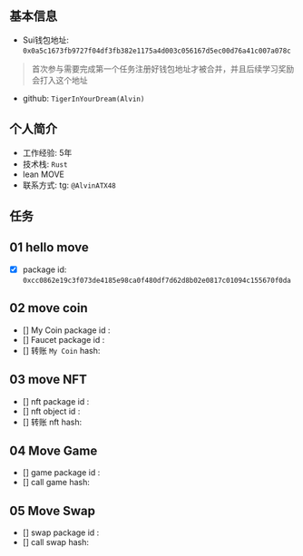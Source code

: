 ## 基本信息
- Sui钱包地址: `0x0a5c1673fb9727f04df3fb382e1175a4d003c056167d5ec00d76a41c007a078c`
> 首次参与需要完成第一个任务注册好钱包地址才被合并，并且后续学习奖励会打入这个地址
- github: `TigerInYourDream(Alvin)`

## 个人简介
- 工作经验: 5年
- 技术栈: `Rust`
- lean MOVE
- 联系方式: tg: `@AlvinATX48` 

## 任务

##   01 hello move  
- [x] package id:  `0xcc0862e19c3f073de4185e98ca0f480df7d62d8b02e0817c01094c155670f0da`

##   02 move coin
- [] My Coin package id : 
- [] Faucet package id : 
- [] 转账 `My Coin` hash:

##   03 move NFT
- [] nft package id :
- [] nft object id : 
- [] 转账 nft  hash:

##   04 Move Game
- [] game package id :
- [] call game hash:

##   05 Move Swap
- [] swap package id :
- [] call swap hash:
